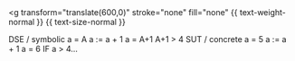 <svg viewBox="0 0 2400 680">
{% include figure-inc.html %}

<g
		transform="translate(600,0)"
		stroke="none"
		fill="none"
		{{ text-weight-normal }}
		{{ text-size-normal }}
>

<g transform="translate(0,80)">
	<rect {{ fill-pink-02 }} x="0" y="0" width="500" height="600" rx="15" ry="15"/>
	<text {{ fill-grey-05 }} {{ bold }} {{ large }} {{ align-mm }} x="250" y="-30">
		DSE / symbolic
	</text>
<!-- state 1 -->
	<rect {{ fill-pink-03 }}
			{{ stroke-pink-04 }}
			stroke-width="2"
			x="50" y="50"
			width="400" height="100"
			rx="5" ry="5"/>
	<text {{ fill-grey-05 }} {{ align-mm }} x="250" y="100">
		a = A
	</text>
<!-- assign 1 -->
	<text {{ fill-grey-05 }} {{ align-mm }} x="250" y="225">
		a := a + 1
	</text>
<!-- state 2 -->
	<rect {{ fill-pink-03 }}
			{{ stroke-pink-04 }}
			stroke-width="2"
			x="50" y="300"
			width="400" height="100"
			rx="5" ry="5"/>
	<text {{ fill-grey-05 }} {{ align-mm }} x="250" y="350">
		a = A+1
	</text>
<!-- if 1 -->
	<text {{ fill-grey-05 }} {{ align-mm }} x="250" y="475">
		A+1 &gt; 4
	</text>
</g>

<g transform="translate(700,80)">
	<rect {{ fill-pink-02 }} x="0" y="0" width="500" height="600" rx="15" ry="15"/>
	<text {{ fill-grey-05 }} {{ bold }} {{ large }} {{ align-mm }} x="250" y="-30">
		SUT / concrete
	</text>
	<rect {{ fill-pink-03 }}
			{{ stroke-pink-04 }}
			stroke-width="2"
			x="50" y="50"
			width="400" height="100"
			rx="5" ry="5"/>
	<text {{ fill-grey-05 }} {{ align-mm }} x="250" y="100">
		a = 5
	</text>
	<text {{ fill-grey-05 }} {{ align-mm }} x="250" y="225">
		a := a + 1
	</text>
	<rect {{ fill-pink-03 }}
			{{ stroke-pink-04 }}
			stroke-width="2"
			x="50" y="300"
			width="400" height="100"
			rx="5" ry="5"/>
	<text {{ fill-grey-05 }} {{ align-mm }} x="250" y="350">
		a = 6
	</text>
	<text {{ fill-grey-05 }} {{ align-mm }} x="250" y="475">
		IF a > 4...
	</text>
</g>

<g transform="translate(600,80)">
	<line x1="200" y1="225" x2="-200" y2="225"
			marker-end="url(#arrow)"
			{{ stroke-grey-05 }}
			stroke-width="8"/>
	<line x1="200" y1="475" x2="-200" y2="475"
			marker-end="url(#arrow)"
			{{ stroke-grey-05 }}
			stroke-width="8"/>
</g>

</g>
</svg>
